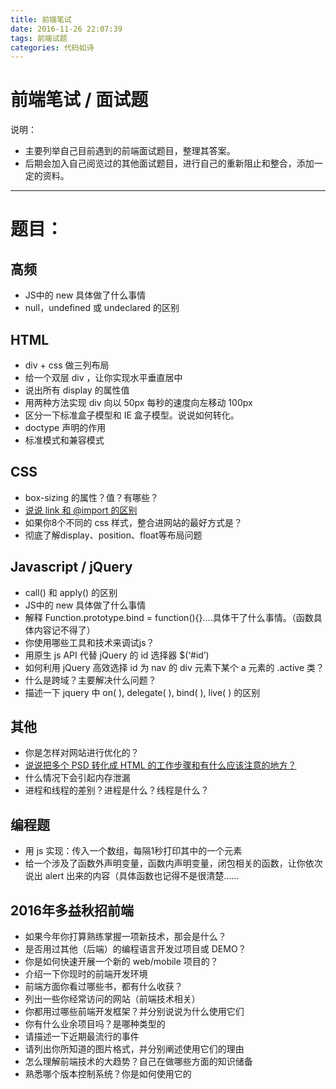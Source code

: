 ```yaml
---
title: 前端笔试
date: 2016-11-26 22:07:39
tags: 前端试题
categories: 代码如诗
---
```


# 前端笔试 / 面试题

说明：

- 主要列举自己目前遇到的前端面试题目，整理其答案。
- 后期会加入自己阅览过的其他面试题目，进行自己的重新阻止和整合，添加一定的资料。

------

# 题目：

## 高频

- JS中的 new 具体做了什么事情
- null，undefined 或 undeclared 的区别

## HTML

- div + css 做三列布局
- 给一个双层 div ，让你实现水平垂直居中
- 说出所有 display 的属性值
- 用两种方法实现 div 向以 50px 每秒的速度向左移动 100px
- 区分一下标准盒子模型和 IE 盒子模型。说说如何转化。
- doctype 声明的作用
- 标准模式和兼容模式

## CSS

- box-sizing 的属性？值？有哪些？
- [说说 link 和 @import 的区别](http://www.cnblogs.com/Calvino/p/6090940.html)
- 如果你8个不同的 css 样式，整合进网站的最好方式是？
- 彻底了解display、position、float等布局问题

## Javascript / jQuery

- call() 和 apply() 的区别
- JS中的 new 具体做了什么事情
- 解释 Function.prototype.bind = function(){}….具体干了什么事情。（函数具体内容记不得了）
- 你使用哪些工具和技术来调试js？
- 用原生 js API 代替 jQuery 的 id 选择器 $(‘#id’)
- 如何利用 jQuery 高效选择 id 为 nav 的 div 元素下某个 a 元素的 .active 类？
- 什么是跨域？主要解决什么问题？
- 描述一下 jquery 中 on( ), delegate( ), bind( ), live( ) 的区别

## 其他

- 你是怎样对网站进行优化的？
- [说说把多个 PSD 转化成 HTML 的工作步骤和有什么应该注意的地方？](http://www.cnblogs.com/Calvino/p/6105385.html)
- 什么情况下会引起内存泄漏
- 进程和线程的差别？进程是什么？线程是什么？

## 编程题

- 用 js 实现：传入一个数组，每隔1秒打印其中的一个元素
- 给一个涉及了函数外声明变量，函数内声明变量，闭包相关的函数，让你依次说出 alert 出来的内容（具体函数也记得不是很清楚……

## 2016年多益秋招前端

- 如果今年你打算熟练掌握一项新技术，那会是什么？
- 是否用过其他（后端）的编程语言开发过项目或 DEMO？
- 你是如何快速开展一个新的 web/mobile 项目的？
- 介绍一下你现时的前端开发环境
- 前端方面你看过哪些书，都有什么收获？
- 列出一些你经常访问的网站（前端技术相关）
- 你都用过哪些前端开发框架？并分别说说为什么使用它们
- 你有什么业余项目吗？是哪种类型的
- 请描述一下近期最流行的事件
- 请列出你所知道的图片格式，并分别阐述使用它们的理由
- 怎么理解前端技术的大趋势？自己在做哪些方面的知识储备
- 熟悉哪个版本控制系统？你是如何使用它的